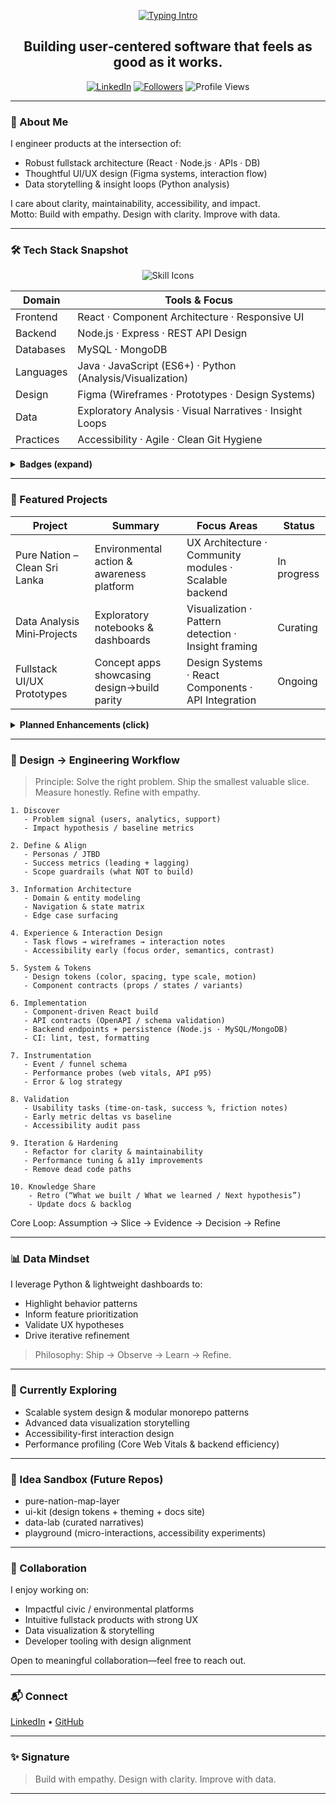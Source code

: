 <!--
Profile README for @AjayPieris
Style: Clean professional + tasteful personality + popular github-profile aesthetics.
Remove any sections you don't want before committing.
-->

<!-- Typing SVG (OPTIONAL) -->
<p align="center">
  <a href="https://github.com/AjayPieris">
    <img src="https://readme-typing-svg.demolab.com?font=Inter&weight=500&size=28&pause=1200&color=3B82F6&center=true&vCenter=true&width=650&lines=Hi%2C+I'm+Ajay+%F0%9F%91%8B;Software+Engineer+%7C+Fullstack+Developer;UI%2FUX+Designer+%7C+Data+Analyst;Design+%E2%9C%A8+Code+%E2%9A%99%EF%B8%8F+Data+%F0%9F%93%8A+%3D+Impact" alt="Typing Intro"/>
  </a>
</p>

<!-- Headline -->
<h2 align="center">Building user‑centered software that feels as good as it works.</h2>

<p align="center">
  <a href="https://www.linkedin.com/in/ajaypieris/"><img alt="LinkedIn" src="https://img.shields.io/badge/LinkedIn-Ajay%20Pieris-0A66C2?style=flat&logo=linkedin"/></a>
  <a href="https://github.com/AjayPieris"><img alt="Followers" src="https://img.shields.io/github/followers/AjayPieris?style=flat&logo=github"/></a>
  <img alt="Profile Views" src="https://komarev.com/ghpvc/?username=AjayPieris&style=flat&color=3B82F6"/>
  <!-- OPTIONAL HIRE ME BADGE
  <a href="#"><img alt="Available for collaboration" src="https://img.shields.io/badge/Collaborate-Open-22c55e?style=flat&logo=Handshake"/></a>
  -->
</p>

---

### 👤 About Me
I engineer products at the intersection of:
- Robust fullstack architecture (React · Node.js · APIs · DB)
- Thoughtful UI/UX design (Figma systems, interaction flow)
- Data storytelling & insight loops (Python analysis)

I care about clarity, maintainability, accessibility, and impact.  
Motto: Build with empathy. Design with clarity. Improve with data.

---

### 🛠 Tech Stack Snapshot
<p align="center">
  <!-- Devicons / Logos -->
  <img src="https://skillicons.dev/icons?i=java,js,react,nodejs,express,mysql,mongodb,python,figma,git" alt="Skill Icons" />
</p>

| Domain | Tools & Focus |
| ------ | ------------- |
| Frontend | React · Component Architecture · Responsive UI |
| Backend | Node.js · Express · REST API Design |
| Databases | MySQL · MongoDB |
| Languages | Java · JavaScript (ES6+) · Python (Analysis/Visualization) |
| Design | Figma (Wireframes · Prototypes · Design Systems) |
| Data | Exploratory Analysis · Visual Narratives · Insight Loops |
| Practices | Accessibility · Agile · Clean Git Hygiene |

<details>
<summary><strong>Badges (expand)</strong></summary>

<p>
  <img src="https://img.shields.io/badge/Java-ED8B00?style=flat&logo=openjdk&logoColor=fff" />
  <img src="https://img.shields.io/badge/JavaScript-F7DF1E?style=flat&logo=javascript&logoColor=000" />
  <img src="https://img.shields.io/badge/React-61DAFB?style=flat&logo=react&logoColor=222" />
  <img src="https://img.shields.io/badge/Node.js-339933?style=flat&logo=node.js&logoColor=fff" />
  <img src="https://img.shields.io/badge/Express-000000?style=flat&logo=express&logoColor=fff" />
  <img src="https://img.shields.io/badge/MySQL-4479A1?style=flat&logo=mysql&logoColor=fff" />
  <img src="https://img.shields.io/badge/MongoDB-47A248?style=flat&logo=mongodb&logoColor=fff" />
  <img src="https://img.shields.io/badge/Figma-F24E1E?style=flat&logo=figma&logoColor=fff" />
  <img src="https://img.shields.io/badge/Python-3776AB?style=flat&logo=python&logoColor=ffdd54" />
</p>
</details>

---

### 🌱 Featured Projects

<!-- Replace placeholders with repository links when ready -->
| Project | Summary | Focus Areas | Status |
| ------- | ------- | ----------- | ------ |
| Pure Nation – Clean Sri Lanka | Environmental action & awareness platform | UX Architecture · Community modules · Scalable backend | In progress |
| Data Analysis Mini‑Projects | Exploratory notebooks & dashboards | Visualization · Pattern detection · Insight framing | Curating |
| Fullstack UI/UX Prototypes | Concept apps showcasing design→build parity | Design Systems · React Components · API Integration | Ongoing |

<details>
<summary><strong>Planned Enhancements (click)</strong></summary>

- Pure Nation: Sustainability metrics dashboard, interactive map overlays, contribution badges  
- Data Lab: Gallery mode (before/after insights), lightweight storytelling templates  
- UI Kit: Token-based design system mirrored in React + Figma component parity  
</details>

---

### 🎨 Design → Engineering Workflow

> Principle: Solve the right problem. Ship the smallest valuable slice. Measure honestly. Refine with empathy.

```
1. Discover
   - Problem signal (users, analytics, support)
   - Impact hypothesis / baseline metrics

2. Define & Align
   - Personas / JTBD
   - Success metrics (leading + lagging)
   - Scope guardrails (what NOT to build)

3. Information Architecture
   - Domain & entity modeling
   - Navigation & state matrix
   - Edge case surfacing

4. Experience & Interaction Design
   - Task flows → wireframes → interaction notes
   - Accessibility early (focus order, semantics, contrast)

5. System & Tokens
   - Design tokens (color, spacing, type scale, motion)
   - Component contracts (props / states / variants)

6. Implementation
   - Component-driven React build
   - API contracts (OpenAPI / schema validation)
   - Backend endpoints + persistence (Node.js · MySQL/MongoDB)
   - CI: lint, test, formatting

7. Instrumentation
   - Event / funnel schema
   - Performance probes (web vitals, API p95)
   - Error & log strategy

8. Validation
   - Usability tasks (time-on-task, success %, friction notes)
   - Early metric deltas vs baseline
   - Accessibility audit pass

9. Iteration & Hardening
   - Refactor for clarity & maintainability
   - Performance tuning & a11y improvements
   - Remove dead code paths

10. Knowledge Share
    - Retro (“What we built / What we learned / Next hypothesis”)
    - Update docs & backlog
```

Core Loop: Assumption → Slice → Evidence → Decision → Refine

---

### 📊 Data Mindset
I leverage Python & lightweight dashboards to:
- Highlight behavior patterns
- Inform feature prioritization
- Validate UX hypotheses
- Drive iterative refinement

> Philosophy: Ship → Observe → Learn → Refine.

---

### 🚀 Currently Exploring
- Scalable system design & modular monorepo patterns
- Advanced data visualization storytelling
- Accessibility-first interaction design
- Performance profiling (Core Web Vitals & backend efficiency)

---

### 🧪 Idea Sandbox (Future Repos)
- pure-nation-map-layer
- ui-kit (design tokens + theming + docs site)
- data-lab (curated narratives)
- playground (micro-interactions, accessibility experiments)

---

### 🤝 Collaboration
I enjoy working on:
- Impactful civic / environmental platforms
- Intuitive fullstack products with strong UX
- Data visualization & storytelling
- Developer tooling with design alignment

Open to meaningful collaboration—feel free to reach out.

---

### 📬 Connect
<p>
  <a href="https://www.linkedin.com/in/ajaypieris/">LinkedIn</a> •
  <a href="https://github.com/AjayPieris">GitHub</a>
  <!-- Add: Portfolio · Email · Blog -->
</p>

---

### ✨ Signature
> Build with empathy. Design with clarity. Improve with data.

---

<!-- Maintenance Tips:
- Keep “Currently Exploring” fresh (quarterly).
- Pin top repos once they’re public.
- Consider adding a /now section or simple JSON powering a widget.
- Remove any external widgets if they slow load.
-->

